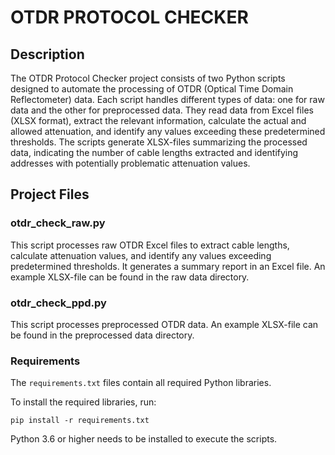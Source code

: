 # OTDR PROTOCOL CHECKER

## Description
The OTDR Protocol Checker project consists of two Python scripts designed to automate the processing of OTDR (Optical Time Domain Reflectometer) data. Each script handles different types of data: one for raw data and the other for preprocessed data. They read data from Excel files (XLSX format), extract the relevant information, calculate the actual and allowed attenuation, and identify any values exceeding these predetermined thresholds. The scripts generate XLSX-files summarizing the processed data, indicating the number of cable lengths extracted and identifying addresses with potentially problematic attenuation values.

## Project Files

### otdr_check_raw.py

This script processes raw OTDR Excel files to extract cable lengths, calculate attenuation values, and identify any values exceeding predetermined thresholds. It generates a summary report in an Excel file.
An example XLSX-file can be found in the raw data directory.

### otdr_check_ppd.py
This script processes preprocessed OTDR data. An example XLSX-file can be found in the preprocessed data directory.

### Requirements
The `requirements.txt` files contain all required Python libraries.

To install the required libraries, run:
```
pip install -r requirements.txt
```

Python 3.6 or higher needs to be installed to execute the scripts.

